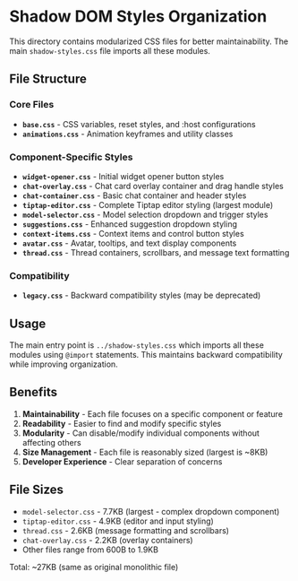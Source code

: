 # Shadow DOM Styles Organization

This directory contains modularized CSS files for better maintainability. The main `shadow-styles.css` file imports all these modules.

## File Structure

### Core Files
- **`base.css`** - CSS variables, reset styles, and :host configurations
- **`animations.css`** - Animation keyframes and utility classes

### Component-Specific Styles
- **`widget-opener.css`** - Initial widget opener button styles  
- **`chat-overlay.css`** - Chat card overlay container and drag handle styles
- **`chat-container.css`** - Basic chat container and header styles
- **`tiptap-editor.css`** - Complete Tiptap editor styling (largest module)
- **`model-selector.css`** - Model selection dropdown and trigger styles
- **`suggestions.css`** - Enhanced suggestion dropdown styling
- **`context-items.css`** - Context items and control button styles
- **`avatar.css`** - Avatar, tooltips, and text display components
- **`thread.css`** - Thread containers, scrollbars, and message text formatting

### Compatibility
- **`legacy.css`** - Backward compatibility styles (may be deprecated)

## Usage

The main entry point is `../shadow-styles.css` which imports all these modules using `@import` statements. This maintains backward compatibility while improving organization.

## Benefits

1. **Maintainability** - Each file focuses on a specific component or feature
2. **Readability** - Easier to find and modify specific styles
3. **Modularity** - Can disable/modify individual components without affecting others
4. **Size Management** - Each file is reasonably sized (largest is ~8KB)
5. **Developer Experience** - Clear separation of concerns

## File Sizes

- `model-selector.css` - 7.7KB (largest - complex dropdown component)
- `tiptap-editor.css` - 4.9KB (editor and input styling)
- `thread.css` - 2.6KB (message formatting and scrollbars)
- `chat-overlay.css` - 2.2KB (overlay containers)
- Other files range from 600B to 1.9KB

Total: ~27KB (same as original monolithic file) 